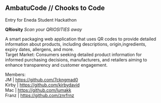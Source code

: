 ## AmbatuCode // Chooks to Code
Entry for Eneda Student Hackathon

**QRiosity**
*Scan your QRIOSITIES away*

A smart packaging web application that uses QR codes to provide detailed information about products, including descriptions, origin,ingredients, expiry dates, allergens, and more.<br>
Target Market: Consumers seeking detailed product information for informed purchasing decisions, manufacturers, and retailers aiming to enhance transparency and customer engagement.

Members: <br>
JM | https://github.com/7ckngmad0 <br>
Kirby | https://github.com/kirbydavid <br>
Mac | https://github.com/lumakk <br>
Franz | https://github.com/znrfrnz <br>


